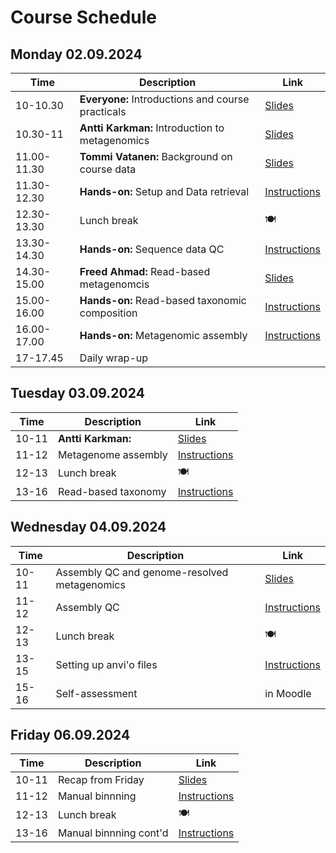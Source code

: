 # Course Schedule

## Monday 02.09.2024  

| Time | Description | Link |
| --- | --- | -- |
| 10-10.30 | __Everyone:__ Introductions and course practicals | [Slides](../lectures/01_introduction.pdf) |
| 10.30-11 | __Antti Karkman:__ Introduction to metagenomics | [Slides](../lectures/01_introduction.pdf) |
| 11.00-11.30 | __Tommi Vatanen:__ Background on course data | [Slides](../lectures/01_introduction.pdf) |
| 11.30-12.30 | __Hands-on:__ Setup and Data retrieval | [Instructions](README.md#setup) |
| 12.30-13.30 | Lunch break  | :plate_with_cutlery: |
| 13.30-14.30 | __Hands-on:__ Sequence data QC | [Instructions](README.md#quality-control) |
| 14.30-15.00 | __Freed Ahmad:__ Read-based metagenomcis | [Slides](../lectures/XXX) |
| 15.00-16.00 | __Hands-on:__ Read-based taxonomic composition | [Instructions](README.md#read-based-taxonomy) |
| 16.00-17.00 | __Hands-on:__ Metagenomic assembly | [Instructions](README.md#read-based-taxonomy) |
| 17-17.45 | Daily wrap-up |  |

## Tuesday 03.09.2024

| Time | Description | Link |
| --- | --- | -- |
| 10-11 | __Antti Karkman:__  | [Slides](../lectures/02_assembly-and-read-based.pdf) |
| 11-12 | Metagenome assembly | [Instructions](README.md#metagenome-assembly) |
| 12-13 | Lunch break | :plate_with_cutlery: |
| 13-16 | Read-based taxonomy | [Instructions](README.md#read-based-taxonomy) |

## Wednesday 04.09.2024

| Time | Description | Link |
| --- | --- | -- |
| 10-11 | Assembly QC and genome-resolved metagenomics | [Slides](../lectures/03_assembly_qc-and-genome-resoved_metagenomics.pdf) |
| 11-12 | Assembly QC | [Instructions](README.md#assembly-qc) |
| 12-13 | Lunch break  | :plate_with_cutlery: |
| 13-15 | Setting up anvi'o files | [Instructions](README.md#genome-resolved-metagenomics) |
| 15-16 | Self-assessment | in Moodle |

## Friday 06.09.2024

| Time | Description | Link |
| --- | --- | -- |
| 10-11 | Recap from Friday | [Slides](../lectures/04_Fri_recap.pdf) |
| 11-12 | Manual binnning | [Instructions](README.md#interactive-use-and-binning) |
| 12-13 | Lunch break | :plate_with_cutlery: |
| 13-16 | Manual binnning cont'd | [Instructions](README.md#interactive-use-and-binning) |